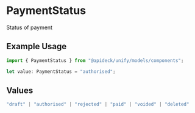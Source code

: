 # PaymentStatus

Status of payment

## Example Usage

```typescript
import { PaymentStatus } from "@apideck/unify/models/components";

let value: PaymentStatus = "authorised";
```

## Values

```typescript
"draft" | "authorised" | "rejected" | "paid" | "voided" | "deleted"
```